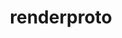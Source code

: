 ---
title: "renderproto"
layout: cache
category: package
meta: {"versions": ["0.11.1"], "compilers": ["gcc@7.3.0", "gcc@7.3.1", "gcc@7.5.0", "gcc@8.3.1", "gcc@9.3.0"]}
spec_files: 
 - spec-0.json
 - spec-1.json
 - spec-2.json
 - spec-3.json
 - spec-4.json
 - spec-5.json
 - spec-6.json
 - spec-7.json
 - spec-8.json
 - spec-9.json
 - spec-10.json
 - spec-11.json
 - spec-12.json
 - spec-13.json
 - spec-14.json
spec_names:
 - 'renderproto@0.11.1%gcc@9.3.0 arch=linux-ubuntu20.04-x86_64'
 - 'renderproto@0.11.1%gcc@9.3.0 arch=linux-ubuntu20.04-ppc64le'
 - 'renderproto@0.11.1%gcc@8.3.1 arch=linux-rhel8-ppc64le'
 - 'renderproto@0.11.1%gcc@7.5.0 arch=linux-ubuntu18.04-x86_64'
 - 'renderproto@0.11.1%gcc@7.3.0 arch=linux-ubuntu18.04-x86_64'
 - 'renderproto@0.11.1%gcc@7.5.0 arch=linux-ubuntu18.04-ppc64le'
 - 'renderproto@0.11.1%gcc@8.3.1 arch=linux-rhel8-x86_64'
 - 'renderproto@0.11.1%gcc@9.3.0 arch=linux-rhel7-x86_64'
 - 'renderproto@0.11.1%gcc@9.3.0 arch=linux-rhel7-ppc64le'
 - 'renderproto@0.11.1%gcc@7.3.1 arch=linux-amzn2-x86_64'
 - 'renderproto@0.11.1%gcc@7.3.0 arch=linux-centos8-x86_64'
 - 'renderproto@0.11.1%gcc@7.3.0 arch=linux-centos7-x86_64'
 - 'renderproto@0.11.1%gcc@7.3.0 arch=linux-rhel7-x86_64'
 - 'renderproto@0.11.1%gcc@9.3.0 arch=cray-cnl7-haswell'
 - 'renderproto@0.11.1%gcc@7.3.0 arch=linux-rhel8-x86_64'
---